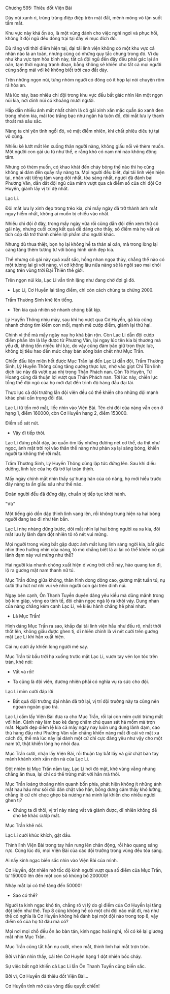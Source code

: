 




Chương 595: Thiêu đốt Viện Bài


Dãy núi xanh rì, trùng trùng điệp điệp trên mặt đất, mênh mông vô tận suốt tầm mắt.

Khu vực này khá ồn ào, là một vùng dành cho việc nghỉ ngơi và phục hồi, không ít đội ngũ đều đóng trại tại đây vì mục đích đó.

Dù rằng với thời điểm hiện tại, đại tái linh viện không có một khu vực cá nhân nào là an toàn, nhưng cũng có những quy tắc chung trong đó. Ví dụ như khu vực tạm hòa bình này, tất cả đội ngũ đến đây đều phải gác lại ân oán, tạm thời ngưng tranh đoạn, bằng không sẽ khiến cho tất cả mọi người cùng sống mái với kẻ không biết trời cao đất dày.

Trên những ngọn núi, từng nhóm người có đông có ít họp lại nói chuyện rôm rả hòa an.

Mà lúc này, bao nhiêu chi đội trong khu vực đều bất giác nhìn lên một ngọn núi kia, nơi đỉnh núi có khoảng mười người.

Hấp dẫn nhiều ánh mắt nhất chính là cô gái xinh xắn mặc quần áo xanh đen trong nhóm kia, mái tóc trắng bạc như ngân hà tuôn đổ, đôi mắt lưu ly thanh thoát mà sâu sắc.

Nàng ta chỉ yên tĩnh ngồi đó, vẻ mặt điềm nhiên, khí chất phiêu diêu tự tại vô cùng.

Nhiều kẻ lướt mắt lên xuống thân người nàng, không giấu nổi vẻ thèm muốn. Một người con gái ưu tú như thế, e rằng khó có nam nhi nào không động tâm.

Nhưng có thèm muốn, có khao khát đến cháy bỏng thế nào thì họ cũng không ai dám đến quấy rầy nàng ta. Mọi người đều biết, đại tái linh viện hiện tại, nhân vật tiếng tăm vang dội nhất, tỏa sáng nhất, người đã đánh bại Phương Vân, dẫn dắt đội ngũ của mình vượt qua cả điểm số của chi đội Cơ Huyền, giành lấy vị trí đệ nhất.

Lạc Li.

Đôi mắt lưu ly xinh đẹp trong trẻo kia, chỉ mấy ngày đã trở thành ánh mắt nguy hiểm nhất, không ai muốn bị chiếu vào nhất.

Nhiều chi đội ở đây, trong mấy ngày vừa rồi cũng dẫn đội đến xem thử cô gái này, nhưng cuối cùng kết quả dễ dàng cho thấy, số điểm mà họ vất vả tích cóp đã trở thành chiến lợi phẩm cho người khác.

Nhưng dù thua thiệt, bọn họ lại không hề ta thán ai oán, mà trong lòng lại càng tăng thêm tương tư với bóng hình xinh đẹp kia.

Thế nhưng cô gái này quá xuất sắc, hồng nhan ngọa thủy, chẳng thể nào có một tương lai gì với nàng, vì cớ không lâu nữa nàng sẽ là ngôi sao mai chói sang trên vùng trời Đại Thiên thế giới.

Trên ngọn núi kia, Lạc Li vẫn tĩnh lặng như đang chờ đợi gì đó.

- Lạc Li, Cơ Huyền lại tăng điểm, chỉ còn cách chúng ta chừng 2000.

Trầm Thương Sinh khẽ lên tiếng.

- Tên kia quả nhiên sẽ nhanh chóng bắt kịp.

Lý Huyền Thông nhíu mày, sau khi họ vượt qua Cơ Huyền, gã kia cũng nhanh chóng tìm kiếm con mồi, mạnh mẽ cướp điểm, giành lại thứ hại.

Chính vì thế mà mấy ngày nay họ khá bận rộn. Còn Lạc Li dẫn đội cướp điểm phần lớn là lấy được từ Phương Vân, lại ngay lúc tên kia bị thương mà yếu đi, không tốn nhiều khí lực, do vậy cũng đảm bảo giữ trọn thực lực, không bị tiêu hao đến mức chạy bán sống bán chết như Mục Trần.

Chiến đấu liên miên hết được Mục Trần lại đến Lạc Li dẫn đội, Trầm Thương Sinh, Lý Huyền Thông cũng tăng cường thực lực, nhờ vào giọt Chí Tôn linh dịch lúc này đã vượt qua nhị trọng Thần Phách nan. Còn Tô Huyên, Từ Hoang cũng đã thuận lợi vượt qua Thần Phách nan. Tới lúc này, chiến lực tổng thể đội ngũ của họ mới đạt đến trình độ hàng đầu đại tái.

Thực lực cả đội trưởng lẫn đội viên đều có thể khiến cho những đội mạnh khác phải cẩn trọng đối đãi.

Lạc Li từ tốn mở mắt, liếc nhìn vào Viện Bài. Tên chi đội của nàng vẫn còn ở hạng 1, điểm 160000, còn Cơ Huyền hạng 2, điểm 153000.

Điểm số sát nút.

- Vậy đi tiếp thôi.

Lạc Li đứng phắt dậy, áo quần ôm lấy những đường nét cơ thể, da thịt như ngọc, ánh mặt trời rọi vào thân thể nàng như phản xạ lại sáng bóng, khiến người ta không thể rời mắt.

Trầm Thương Sinh, Lý Huyền Thông cũng lập tức đứng lên. Sau khi điều dưỡng, linh lực của họ đã trở lại toàn thịnh.

Mấy ngày chính mắt nhìn thấy sự hung hãn của cô nàng, họ mới hiểu trước đây nàng ta ẩn giấu sâu như thế nào.

Đoàn người đều đã đứng dậy, chuẩn bị tiếp tục khởi hành.

"Vù"

Một tiếng gió dồn dập thình lình vang lên, rồi không trung hiện ra hai bóng người đang lao đi như tên bắn.

Lạc Li nhẹ nhàng dừng bước, dõi mắt nhìn lại hai bóng người xa xa kia, đôi mắt lưu ly lãnh đạm đột nhiên tỏ rõ nét vui mừng.

Mọi người trong vùng bắt gặp được ánh mắt lung linh sáng ngời kia, bất giác nhìn theo hướng nhìn của nàng, tò mò chẳng biết là ai lại có thể khiến cô gái lãnh đạm này vui mừng như thế?

Hai người kia nhanh chóng xuất hiện ở vùng trời chỗ này, hào quang tan đi, lộ ra gương mặt nam thanh nữ tú.

Mục Trần đứng giữa không, thân hình dong dỏng cao, gương mặt tuấn tú, nụ cười thu hút nữ nhi vui vẻ nhìn người con gái trên đỉnh núi.

Ngay bên cạnh, Ôn Thanh Tuyền duyên dáng yêu kiều mà dũng mãnh trong bộ kim giáp, vòng eo tinh tế, đôi chân ngọc ngà lộ ra khỏi váy. Dung nhan của nàng chẳng kém cạnh Lạc Li, vẻ kiêu hãnh chẳng hề phai nhạt.

- Là Mục Trần!

Hình dáng Mục Trần ra sao, khắp đại tái linh viện hầu như đều rõ, nhất thời thốt lên, không giấu được ghen tị, dĩ nhiên chính là vì nét cười trên gương mặt Lạc Li khi hắn xuất hiện.

Cái nụ cười ấy khiến lòng người mê say.

Mục Trần từ bầu trời hạ xuống trước mặt Lạc Li, vươn tay vén lọn tóc trên trán, khẽ nói:

- Vất vả rồi!

- Ta cũng là đội viên, đương nhiên phải có nghĩa vụ ra sức cho đội.

Lạc Li mỉm cười đáp lời

- Bất quá đội trưởng đại nhân đã trở lại, vị trí đội trưởng này ta cũng nên ngoan ngoãn giao trả.

Lạc Li cầm lấy Viện Bài đưa ra cho Mục Trần, rồi lại còn mỉm cười trừng mắt với hắn. Cảnh này làm bao kẻ đang chăm chú quan sát há mồm mà trợn mắt. Người đẹp diễm lệ kia cả mấy ngày nay luôn ung dung lãnh đạm, cao thủ hàng đầu như Phương Vân vẫn chẳng khiến nàng mất đi cái vẻ mặt xa cách đó, thế mà lúc này lại dành một cử chỉ cực đáng yêu như vậy cho một nam tử, thật khiến lòng họ nhói đau.

Mục Trần cười, nhận lấy Viện Bài, rồi thuận tay bắt lấy và giữ chặt bàn tay mảnh khảnh xinh xắn nõn nà của Lạc Li.

Đột nhiên bị Mục Trần nắm tay, Lạc Li hơi đỏ mặt, khẽ vùng vằng nhưng chẳng ăn thua, lại chỉ có thể trừng mắt với hắn mà thôi.

Mục Trần loáng thoáng nhìn quanh bốn phía, phát hiện không ít những ánh mắt hau háu như sói đói dán chặt vào hắn, bỗng dưng cảm thấy khó lường, chẳng lẽ cử chỉ chọc ghẹo bà nương nhà mình lại khiến cho nhiều người ghen tị?

- Chúng ta đi thôi, vị trí này nàng vất vả giành được, dĩ nhiên không để cho kẻ khác cướp mất.

Mục Trần khẽ nói.

Lạc Li cười khúc khích, gật đầu.

Thình lình Viện Bài trong tay hắn rung lên chân động, rồi hào quang sáng rực. Cùng lúc đó, mọi Viện Bài của các đội trưởng trong vùng đều tỏa sáng.

Ai nấy kinh ngạc biến sắc nhìn vào Viện Bài của mình.

Cơ Huyền, đột nhiên mở tốc độ kinh người vượt qua số điểm của Mục Trần, từ 150000 lên đến một con số khủng bố 200000!

Nháy mắt lại có thể tăng đến 50000!

- Sao có thể?

Người ta kinh ngạc khó tin, chẳng rõ vì lý do gì điểm của Cơ Huyền lại tăng đột biến như thế. Top 8 cũng không hề có một chi đội nào mất đi, mà như thế có nghĩa là Cơ Huyền không hề đánh bại một đội nào trong top 8, vậy điểm số của họ từ đâu mà có?

Mọi nơi mọi chỗ đều ồn ào bàn tán, kinh ngạc hoài nghi, rồi có kẻ lại giương mắt nhìn Mục Trần.

Mục Trần cũng tắt hẳn nụ cười, nheo mắt, thình lình hai mắt trợn tròn.

Bởi vì hắn nhìn thấy, cái tên Cơ Huyền hạng 1 đột nhiên bốc cháy.

Sự việc bất ngờ khiến cả Lạc Li lẫn Ôn Thanh Tuyền cũng biến sắc.

Bởi vì, Cơ Huyền đã thiêu đốt Viện Bài...

Cơ Huyền tính mở cửa vòng đấu quyết chiến!




